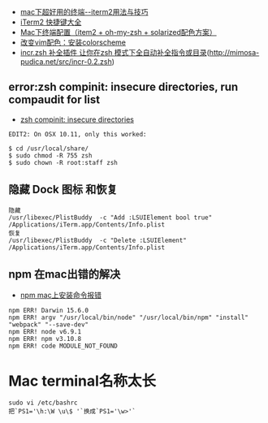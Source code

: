 * [mac下超好用的终端--iterm2用法与技巧](http://blog.csdn.net/thinkdiff/article/details/25075047)
* [iTerm2 快捷键大全](http://blog.csdn.net/zheng0518/article/details/50817329)
* [Mac下终端配置（item2 + oh-my-zsh + solarized配色方案）](http://www.cnblogs.com/weixuqin/p/7029177.html)
* [改变vim配色：安装colorscheme](http://blog.csdn.net/simple_the_best/article/details/51901361)
* [incr.zsh 补全插件 让你在zsh 模式下全自动补全指令或目录](http://yijiebuyi.com/blog/36955b84c57e338dd8255070b80829bf.html)(http://mimosa-pudica.net/src/incr-0.2.zsh)

## error:zsh compinit: insecure directories, run compaudit for list
* [zsh compinit: insecure directories](https://stackoverflow.com/questions/13762280/zsh-compinit-insecure-directories)
````aidl
EDIT2: On OSX 10.11, only this worked:

$ cd /usr/local/share/
$ sudo chmod -R 755 zsh
$ sudo chown -R root:staff zsh
````

## 隐藏 Dock 图标 和恢复
````aidl
隐藏
/usr/libexec/PlistBuddy  -c "Add :LSUIElement bool true" /Applications/iTerm.app/Contents/Info.plist
恢复
/usr/libexec/PlistBuddy  -c "Delete :LSUIElement" /Applications/iTerm.app/Contents/Info.plist
````

## npm 在mac出错的解决
* [npm mac上安装命令报错](https://segmentfault.com/q/1010000007681402/a-1020000007681841)
```aidl
npm ERR! Darwin 15.6.0
npm ERR! argv "/usr/local/bin/node" "/usr/local/bin/npm" "install" "webpack" "--save-dev"
npm ERR! node v6.9.1
npm ERR! npm v3.10.8
npm ERR! code MODULE_NOT_FOUND
```

# Mac terminal名称太长
```
sudo vi /etc/bashrc
把`PS1='\h:\W \u\$ '`换成`PS1='\w>'`
```
